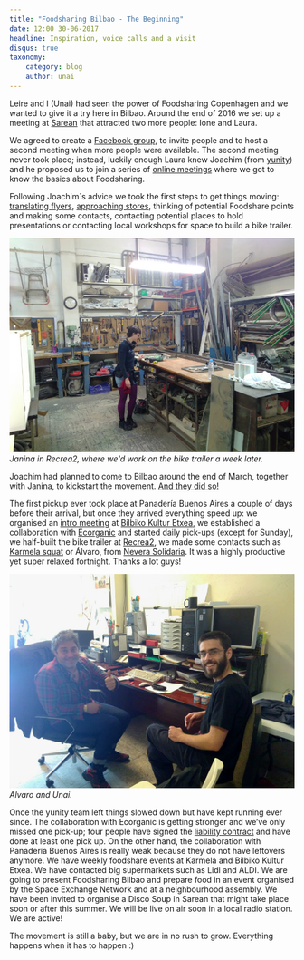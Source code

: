 ```yaml
---
title: "Foodsharing Bilbao - The Beginning"
date: 12:00 30-06-2017
headline: Inspiration, voice calls and a visit
disqus: true
taxonomy:
    category: blog
    author: unai
---
```


Leire and I (Unai) had seen the power of Foodsharing Copenhagen and we wanted to give it a try here in Bilbao. Around the end of 2016 we set up a meeting at [Sarean](https://www.facebook.com/sareangunea/) that attracted two more people: Ione and Laura.

We agreed to create a [Facebook group](https://www.facebook.com/groups/1853289058224368/?ref=bookmarks), to invite people and to host a second meeting when more people were available. The second meeting never took place; instead, luckily enough Laura knew Joachim (from [yunity](https://www.yunity.org)) and he proposed us to join a series of [online meetings](https://drive.google.com/open?id=0B0c-rM4MZX0XdERVTy1IVUN0aVU&noprocess) where we got to know the basics about Foodsharing.

Following Joachim´s advice we took the first steps to get things moving: [translating flyers](https://drive.google.com/open?id=0B0c-rM4MZX0Xc1dzWHFvN2VHUEE&noprocess), [approaching stores](https://drive.google.com/open?id=1IPgyuLC2Sjsz7vnXTh-D636wObI_kISLdsegsF9TU1U&noprocess), thinking of potential Foodshare points and making some contacts, contacting potential places to hold presentations or contacting local workshops for space to build a bike trailer.

![](workshop.jpg) _Janina in Recrea2, where we'd work on the bike trailer a week later._

Joachim had planned to come to Bilbao around the end of March, together with Janina, to kickstart the movement. [And they did so!](https://yunity.atlassian.net/wiki/display/FSINT/Kickstarting+foodsharing+Bilbao)

The first pickup ever took place at Panadería Buenos Aires a couple of days before their arrival, but once they arrived everything speed up: we organised an [intro meeting](https://www.facebook.com/events/183695715476690/) at [Bilbiko Kultur Etxea](https://www.facebook.com/bilbikokulturetxea/), we established a collaboration with [Ecorganic](https://www.facebook.com/pages/Ecorganic-Bilbao/1710629755857150) and started daily pick-ups (except for Sunday), we half-built the bike trailer at [Recrea2](https://www.facebook.com/Recrea2.Bilbao/), we made some contacts such as [Karmela squat](https://www.facebook.com/Karmela-1029527180427399/) or Álvaro, from [Nevera Solidaria](https://www.facebook.com/neverasolidaria/). It was a highly productive yet super relaxed fortnight. Thanks a lot guys!

![](alvaro-and-unai.jpg) _Alvaro and Unai._

Once the yunity team left things slowed down but have kept running ever since. The collaboration with Ecorganic is getting stronger and we’ve only missed one pick-up; four people have signed the [liability contract](https://drive.google.com/open?id=0B0c-rM4MZX0XUWs3b2N2QkZnS0U&noprocess) and have done at least one pick up. On the other hand, the collaboration with Panadería Buenos Aires is really weak because they do not have leftovers anymore. We have weekly foodshare events at Karmela and Bilbiko Kultur Etxea. We have contacted big supermarkets such as Lidl and ALDI. We are going to present Foodsharing Bilbao and prepare food in an event organised by the Space Exchange Network and at a neighbourhood assembly. We have been invited to organise a Disco Soup in Sarean that might take place soon or after this summer. We will be live on air soon in a local radio station.
We are active!

The movement is still a baby, but we are in no rush to grow. Everything happens when it has to happen :)
